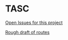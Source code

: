# TASC

[Open Issues for this project](https://github.com/Vedelopment/learning-hub/projects/1)

[Rough draft of routes](https://github.com/Vedelopment/learning-hub/blob/master/Routes.md)
